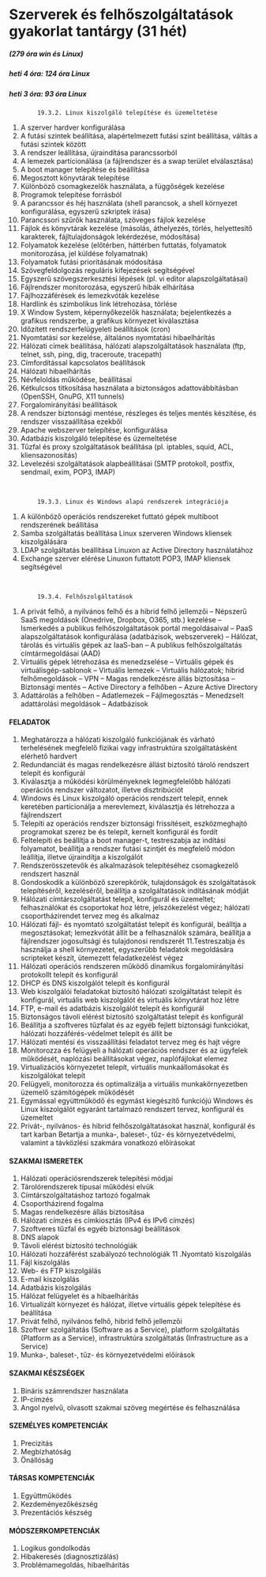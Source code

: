 # Szerverek és felhőszolgáltatások gyakorlat tantárgy (31 hét)
##### (279 óra win és Linux)
##### heti 4 óra: 124 óra Linux
##### heti 3 óra:  93 óra Linux

            19.3.2. Linux kiszolgáló telepítése és üzemeltetése
1. A szerver hardver konfigurálása
1. A futási szintek beállítása, alapértelmezett futási szint beállítása, váltás a futási szintek között
1. A rendszer leállítása, újraindítása parancssorból
1. A lemezek partícionálása (a fájlrendszer és a swap terület elválasztása)
1. A boot manager telepítése és beállítása
1. Megosztott könyvtárak telepítése
1. Különböző csomagkezelők használata, a függőségek kezelése
1. Programok telepítése forrásból
1. A parancssor és héj használata (shell parancsok, a shell környezet konfigurálása, egyszerű szkriptek írása)
1. Parancssori szűrők használata, szöveges fájlok kezelése
1. Fájlok és könyvtárak kezelése (másolás, áthelyezés, törlés, helyettesítő karakterek, fájltulajdonságok lekérdezése, módosítása)
1. Folyamatok kezelése (előtérben, háttérben futtatás, folyamatok monitorozása, jel küldése folyamatnak)
1. Folyamatok futási prioritásának módosítása
1. Szövegfeldolgozás reguláris kifejezések segítségével
1. Egyszerű szövegszerkesztési lépések (pl. vi editor alapszolgáltatásai)
1. Fájlrendszer monitorozása, egyszerű hibák elhárítása
1. Fájlhozzáférések és lemezkvóták kezelése
1. Hardlink és szimbolikus link létrehozása, törlése
1. X Window System, képernyőkezelők használata; bejelentkezés a grafikus rendszerbe, a grafikus környezet kiválasztása
1. Időzített rendszerfelügyeleti beállítások (cron)
1. Nyomtatási sor kezelése, általános nyomtatási hibaelhárítás
1. Hálózati címek beállítása, hálózati alapszolgáltatások használata (ftp, telnet, ssh, ping, dig, traceroute, tracepath)
1. Címfordítással kapcsolatos beállítások
1. Hálózati hibaelhárítás
1. Névfeloldás működése, beállításai
1. Kétkulcsos titkosítása használata a biztonságos adattovábbításban (OpenSSH, GnuPG, X11 tunnels)
1. Forgalomirányítási beállítások
1. A rendszer biztonsági mentése, részleges és teljes mentés készítése, és rendszer visszaállítása ezekből
1. Apache webszerver telepítése, konfigurálása
1. Adatbázis kiszolgáló telepítése és üzemeltetése
1. Tűzfal és proxy szolgáltatások beállítása (pl. iptables, squid, ACL, kliensazonosítás)
1. Levelezési szolgáltatások alapbeállításai (SMTP protokoll, postfix, sendmail, exim, POP3, IMAP)
<br>

            19.3.3. Linux és Windows alapú rendszerek integrációja
1. A különböző operációs rendszereket futtató gépek multiboot rendszerének beállítása
1. Samba szolgáltatás beállítása Linux szerveren Windows kliensek kiszolgálására
1. LDAP szolgáltatás beállítása Linuxon az Active Directory használatához
1. Exchange szerver elérése Linuxon futtatott POP3, IMAP kliensek segítségével
<br>

            19.3.4. Felhőszolgáltatások
1. A privát felhő, a nyilvános felhő és a hibrid felhő jellemzői
–	Népszerű SaaS megoldások (Onedrive, Dropbox, O365, stb.) kezelése
–	Ismerkedés a publikus felhőszolgáltatások portál megoldásaival
–	PaaS alapszolgáltatások konfigurálása (adatbázisok, webszerverek)
–	Hálózat, tárolás és virtuális gépek az IaaS-ban 
–	A publikus felhőszolgáltatás címtármegoldásai (AAD)
1. Virtuális gépek létrehozása és menedzselése
–	Virtuális gépek és virtuálisgép-sablonok 
–	Virtuális lemezek
–	Virtuális hálózatok; hibrid felhőmegoldások – VPN
–	Magas rendelkezésre állás biztosítása
–	Biztonsági mentés
–	Active Directory a felhőben – Azure Active Directory
1. Adattárolás a felhőben
–	Adatlemezek
–	Fájlmegosztás
–	Menedzselt adattárolási megoldások
–	Adatbázisok


#### FELADATOK
1. Meghatározza a hálózati kiszolgáló funkciójának és várható terhelésének megfelelő fizikai vagy infrastruktúra szolgáltatásként elérhető hardvert
2. Redundanciát és magas rendelkezésre állást biztosító tároló rendszert telepít és konfigurál
3. Kiválasztja a működési körülményeknek legmegfelelőbb hálózati operációs rendszer változatot, illetve disztribúciót
4. Windows és Linux kiszolgáló operációs rendszert telepít, ennek keretében partícionálja a merevlemezt, kiválasztja és létrehozza a fájlrendszert
5. Telepíti az operációs rendszer biztonsági frissítéseit, eszközmeghajtó programokat szerez be és telepít, kernelt konfigurál és fordít
6. Feltelepíti és beállítja a boot manager-t, testreszabja az indítási folyamatot, beállítja a rendszer futási szintjét és megfelelő módon leállítja, illetve újraindítja a kiszolgálót
7. Rendszerösszetevők és alkalmazások telepítéséhez csomagkezelő rendszert használ
8. Gondoskodik a különböző szerepkörök, tulajdonságok és szolgáltatások telepítéséről, kezeléséről, beállítja a szolgáltatások indításának módját
9. Hálózati címtárszolgáltatást telepít, konfigurál és üzemeltet; felhasználókat és csoportokat hoz létre, jelszókezelést végez; hálózati csoportházirendet tervez meg és alkalmaz
10. Hálózati fájl- és nyomtató szolgáltatást telepít és konfigurál, beálltja a megosztásokat; lemezkvótát állít be a felhasználók számára, beállítja a fájlrendszer jogosultsági és tulajdonosi rendszerét
11.Testreszabja és használja a shell környezetet, egyszerűbb feladatok megoldására scripteket készít, ütemezett feladatkezelést végez
12. Hálózati operációs rendszeren működő dinamikus forgalomirányítási protokollt telepít és konfigurál
13. DHCP és DNS kiszolgálót telepít és konfigurál
14. Web kiszolgálói feladatokat biztosító hálózati szolgáltatást telepít és konfigurál, virtuális web kiszolgálót és virtuális könyvtárat hoz létre
15. FTP, e-mail és adatbázis kiszolgálót telepít és konfigurál
16. Biztonságos távoli elérést biztosító szolgáltatást telepít és konfigurál
17. Beállítja a szoftveres tűzfalat és az egyéb fejlett biztonsági funkciókat, hálózati hozzáférés-védelmet telepít és állít be
18. Hálózati mentési és visszaállítási feladatot tervez meg és hajt végre
19. Monitorozza és felügyeli a hálózati operációs rendszer és az ügyfelek működését, naplózási beállításokat végez, naplófájlokat elemez
20. Virtualizációs környezetet telepít, virtuális munkaállomásokat és kiszolgálókat telepít
21. Felügyeli, monitorozza és optimalizálja a virtuális munkakörnyezetben üzemelő számítógépek működését
22. Egymással együttműködő és egymást kiegészítő funkciójú Windows és Linux kiszolgálót egyaránt tartalmazó rendszert tervez, konfigurál és üzemeltet
23. Privát-, nyilvános- és hibrid felhőszolgáltatásokat használ, konfigurál és tart karban
Betartja a munka-, baleset-, tűz- és környezetvédelmi, valamint a távközlési szakmára vonatkozó előírásokat

#### SZAKMAI ISMERETEK
1. Hálózati operációsrendszerek telepítési módjai
2. Tárolórendszerek típusai működési elvük
3. Címtárszolgáltatáshoz tartozó fogalmak
4. Csoportházirend fogalma
5. Magas rendelkezésre állás biztosítása
6. Hálózati címzés és címkiosztás (IPv4 és IPv6 címzés)
7. Szoftveres tűzfal és egyéb biztonsági beállítások
8. DNS alapok
9. Távoli elérést biztosító technológiák
10. Hálózati hozzáférést szabályozó technológiák
11 .Nyomtató kiszolgálás
12. Fájl kiszolgálás
13. Web- és FTP kiszolgálás
14. E-mail kiszolgálás
15. Adatbázis kiszolgálás
16. Hálózat felügyelet és a hibaelhárítás
17. Virtualizált környezet és hálózat, illetve virtuális gépek telepítése és beállítása
18. Privát felhő, nyilvános felhő, hibrid felhő jellemzői
19. Szoftver szolgáltatás (Software as a Service), platform szolgáltatás (Platform as a Service), infrastruktúra szolgáltatás (Infrastructure as a Service)
20. Munka-, baleset-, tűz- és környezetvédelmi előírások

#### SZAKMAI KÉSZSÉGEK
1. Bináris számrendszer használata
2. IP-címzés
3. Angol nyelvű, olvasott szakmai szöveg megértése és felhasználása

#### SZEMÉLYES KOMPETENCIÁK
1. Precizitás
2. Megbízhatóság
3. Önállóság

#### TÁRSAS KOMPETENCIÁK
1. Együttműködés
2. Kezdeményezőkészség
3. Prezentációs készség

#### MÓDSZERKOMPETENCIÁK
1. Logikus gondolkodás
2. Hibakeresés (diagnosztizálás)
3. Problémamegoldás, hibaelhárítás

